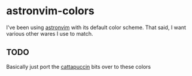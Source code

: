 # astronvim-colors

I've been using [astronvim](https://astronvim.github.io) with its default color scheme. That said, I want various other wares I use to match.

## TODO
Basically just port the [cattapuccin](https://github.com/catppuccin/catppuccin) bits over to these colors
